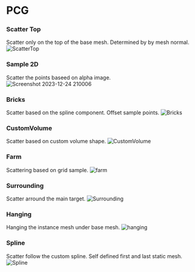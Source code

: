# PCG

### Scatter Top
Scatter only on the top of the base mesh. Determined by by mesh normal.
![ScatterTop](https://github.com/TimChen1383/PCG/assets/37008451/96bd98cb-6e8f-46ae-8f64-c2422111cccb)

### Sample 2D
Scatter the points baseed on alpha image.
![Screenshot 2023-12-24 210006](https://github.com/TimChen1383/PCG/assets/37008451/ab853bb6-e33f-4d54-a187-3b0dd5960eea)

### Bricks
Scatter based on the spline component. Offset sample points.
![Bricks](https://github.com/TimChen1383/PCG/assets/37008451/34c8a38d-b6af-497a-b4af-328d2a5fb583)

### CustomVolume
Scatter based on custom volume shape.
![CustomVolume](https://github.com/TimChen1383/PCG/assets/37008451/3f08095c-88a8-4d25-8cc1-6c5f8424295a)

### Farm
Scattering based on grid sample.
![farm](https://github.com/TimChen1383/PCG/assets/37008451/2c293ab9-73b6-431d-b845-55bba1fea8f6)

### Surrounding
Scatter arround the main target.
![Surrounding](https://github.com/TimChen1383/PCG/assets/37008451/f706984a-ff64-4245-aea2-e36b6ae541db)

### Hanging
Hanging the instance mesh under base mesh.
![hanging](https://github.com/TimChen1383/PCG/assets/37008451/dd1737b8-c738-4b29-b834-25b44a6af2f8)

### Spline
Scatter follow the custom spline. Self defined first and last static mesh.
![Spline](https://github.com/TimChen1383/PCG/assets/37008451/6433ae0b-dac6-47ec-8dcf-2ed3ae1d5c35)
